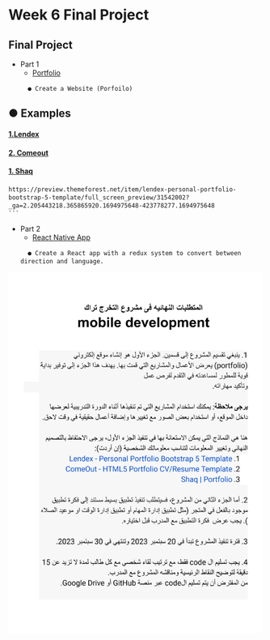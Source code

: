 # Week 6 Final Project


## Final Project
 - Part 1
      - [Portfolio]()
    ```
      ● Create a Website (Porfoilo)
    ```
## ● Examples
 #### [1.Lendex](https://preview.themeforest.net/item/lendex-personal-portfolio-bootstrap-5-template/full_screen_preview/31542002?_ga=2.205443218.365865920.1694975648-423778277.1694975648)
 #### [2. Comeout](https://comeout.netlify.app/demo/default/)
 #### [1. Shaq](https://shaq-portfolio.netlify.app/)


    https://preview.themeforest.net/item/lendex-personal-portfolio-bootstrap-5-template/full_screen_preview/31542002?_ga=2.205443218.365865920.1694975648-423778277.1694975648
    ```
    
 - Part 2
      - [React Native App]()
    ```
      ● Create a React app with a redux system to convert between direction and language.
    ```



<img src="./final-project.png" style="">

